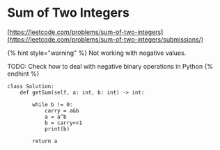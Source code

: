 # Sum of Two Integers

[https://leetcode.com/problems/sum-of-two-integers](https://leetcode.com/problems/sum-of-two-integers/submissions/)

{% hint style="warning" %}
Not working with negative values. 

TODO: Check how to deal with negative binary operations in Python
{% endhint %}

```text
class Solution:
    def getSum(self, a: int, b: int) -> int:
        
        while b != 0:            
            carry = a&b
            a = a^b            
            b = carry<<1
            print(b)
            
        return a
```



